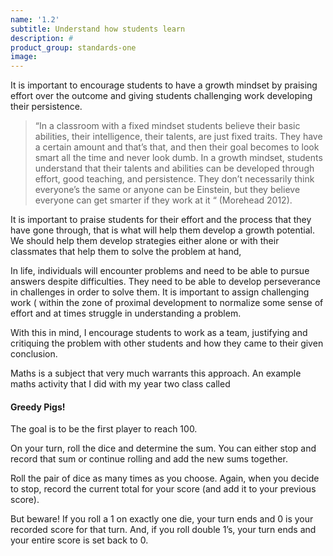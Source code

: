 ```yaml
---
name: '1.2'
subtitle: Understand how students learn
description: #
product_group: standards-one
image:
---
```

It is important to encourage students to have a growth mindset by praising effort over the outcome and giving students challenging work developing their persistence.

>“In a  classroom with a fixed mindset students believe their basic abilities, their intelligence, their talents, are just fixed traits. They have a certain amount and that’s that, and then their goal becomes to look smart all the time and never look dumb. In a growth mindset, students understand that their talents and abilities can be developed through effort, good teaching, and persistence. They don’t necessarily think everyone’s the same or anyone can be Einstein, but they believe everyone can get smarter if they work at it “ (Morehead 2012).

It is important to praise students for their effort and the process that they have gone through, that is what will help them develop a growth potential. We should help them develop strategies either alone or with their classmates that help them to solve the problem at hand,

In life, individuals will encounter problems and need to be able to pursue answers despite difficulties. They need to be able to develop perseverance in challenges in order to solve them.  It is important to assign challenging work ( within the zone of proximal development to normalize some sense of effort and at times struggle in understanding a problem.  

With this in mind, I encourage students to work as a team, justifying and critiquing the problem with other students and how they came to their given conclusion.

Maths is a subject that very much warrants this approach. An example maths activity that I did with my year two class called

#### Greedy Pigs!

The goal is to be the first player to reach 100.

On your turn, roll the dice and determine the sum. You can either stop and record that sum or continue rolling and add the new sums together.

Roll the pair of dice as many times as you choose. Again, when you decide to stop, record the current total for your score (and add it to your previous score).

But beware! If you roll a 1 on exactly one die, your turn ends and 0 is your recorded score for that turn. And, if you roll double 1’s, your turn ends and your entire score is set back to 0.
